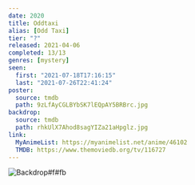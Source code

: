 ```yaml
---
date: 2020
title: Oddtaxi
alias: [Odd Taxi]
tier: "?"
released: 2021-04-06
completed: 13/13
genres: [mystery]
seen:
  first: "2021-07-18T17:16:15"
  last: "2021-07-26T22:41:24"
poster:
  source: tmdb
  path: 9zLfAyCGLBYbSK7lEQpAY5BRBrc.jpg
backdrop:
  source: tmdb
  path: rhkUlX7Ahod8sagYIZa21aHpglz.jpg
link:
  MyAnimeList: https://myanimelist.net/anime/46102
  TMDB: https://www.themoviedb.org/tv/116727
---
```


![Backdrop#f#fb](https://www.themoviedb.org/t/p/original/vaH4XdNBXwhOpyBQx9sXfnUu0BJ.jpg "Source: TMDB")
